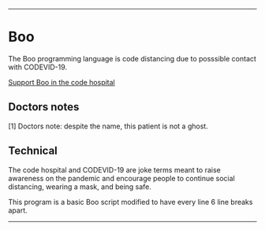 
***

# Boo

The Boo programming language is code distancing due to posssible contact with CODEVID-19.

[Support Boo in the code hospital](https://github.com/seanpm2001/Code-distancing/discussions/17)

## Doctors notes

[1] Doctors note: despite the name, this patient is not a ghost.

## Technical

The code hospital and CODEVID-19 are joke terms meant to raise awareness on the pandemic and encourage people to continue social distancing, wearing a mask, and being safe.

This program is a basic Boo script modified to have every line 6 line breaks apart.

***
